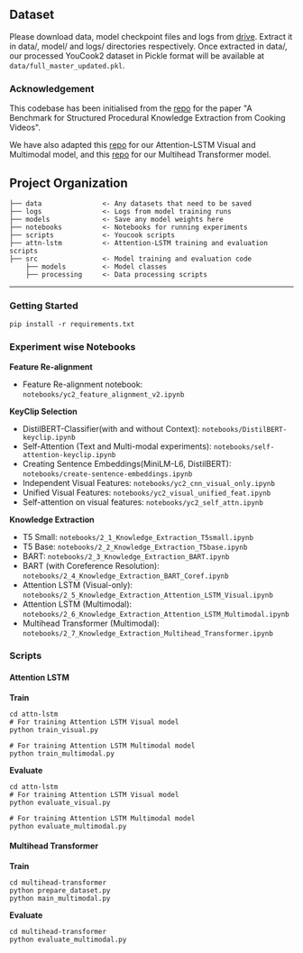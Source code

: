 
## Dataset
Please download data, model checkpoint files and logs from [drive](https://drive.google.com/drive/folders/1hnY0ZlavaA_N8vZRS7_y9BKCQkXEff6I?usp=share_link). Extract it in data/, model/ and logs/ directories respectively. Once extracted in data/, our processed YouCook2 dataset in Pickle format will be available at `data/full_master_updated.pkl`.

### Acknowledgement
This codebase has been initialised from the [repo](https://github.com/frankxu2004/cooking-procedural-extraction) for the paper "A Benchmark for Structured Procedural Knowledge Extraction from Cooking Videos". 

We have also adapted this [repo](https://github.com/dwayne99/Image_Captioning) for our Attention-LSTM Visual and Multimodal model, and this [repo](https://github.com/senadkurtisi/pytorch-image-captioning) for our Multihead Transformer model.


Project Organization
------------

    ├── data               <- Any datasets that need to be saved
    ├── logs               <- Logs from model training runs
    ├── models             <- Save any model weights here
    ├── notebooks          <- Notebooks for running experiments
    ├── scripts            <- Youcook scripts
    ├── attn-lstm          <- Attention-LSTM training and evaluation scripts
    ├── src                <- Model training and evaluation code
        ├── models         <- Model classes
        ├── processing     <- Data processing scripts
    

------------

### Getting Started
```
pip install -r requirements.txt
```


### Experiment wise Notebooks

**Feature Re-alignment**
- Feature Re-alignment notebook: `notebooks/yc2_feature_alignment_v2.ipynb`

**KeyClip Selection**
- DistilBERT-Classifier(with and without Context): `notebooks/DistilBERT-keyclip.ipynb` 
- Self-Attention (Text and Multi-modal experiments): `notebooks/self-attention-keyclip.ipynb`
- Creating Sentence Embeddings(MiniLM-L6, DistilBERT): `notebooks/create-sentence-embeddings.ipynb`
- Independent Visual Features: `notebooks/yc2_cnn_visual_only.ipynb`
- Unified Visual Features: `notebooks/yc2_visual_unified_feat.ipynb`
- Self-attention on visual features: `notebooks/yc2_self_attn.ipynb`

**Knowledge Extraction**
- T5 Small: `notebooks/2_1_Knowledge_Extraction_T5small.ipynb`
- T5 Base: `notebooks/2_2_Knowledge_Extraction_T5base.ipynb`
- BART: `notebooks/2_3_Knowledge_Extraction_BART.ipynb`
- BART (with Coreference Resolution): `notebooks/2_4_Knowledge_Extraction_BART_Coref.ipynb`
- Attention LSTM (Visual-only): `notebooks/2_5_Knowledge_Extraction_Attention_LSTM_Visual.ipynb`
- Attention LSTM (Multimodal): `notebooks/2_6_Knowledge_Extraction_Attention_LSTM_Multimodal.ipynb`
- Multihead Transformer (Multimodal): `notebooks/2_7_Knowledge_Extraction_Multihead_Transformer.ipynb`

### Scripts
#### Attention LSTM
**Train**
```
cd attn-lstm
# For training Attention LSTM Visual model
python train_visual.py

# For training Attention LSTM Multimodal model
python train_multimodal.py
```

**Evaluate**
```
cd attn-lstm
# For training Attention LSTM Visual model
python evaluate_visual.py

# For training Attention LSTM Multimodal model
python evaluate_multimodal.py
```

#### Multihead Transformer
**Train**
```
cd multihead-transformer
python prepare_dataset.py
python main_multimodal.py
```

**Evaluate**
```
cd multihead-transformer
python evaluate_multimodal.py
```